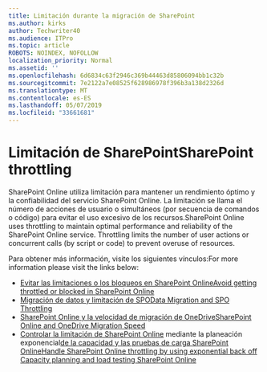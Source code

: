 ```yaml
---
title: Limitación durante la migración de SharePoint
ms.author: kirks
author: Techwriter40
ms.audience: ITPro
ms.topic: article
ROBOTS: NOINDEX, NOFOLLOW
localization_priority: Normal
ms.assetid: ''
ms.openlocfilehash: 6d6834c63f2946c369b44463d85806094bb1c32b
ms.sourcegitcommit: 7e2122a7e08525f628986978f396b3a138d2326d
ms.translationtype: MT
ms.contentlocale: es-ES
ms.lasthandoff: 05/07/2019
ms.locfileid: "33661681"
---
```

# <a name="sharepoint-throttling"></a><span data-ttu-id="9ab05-102">Limitación de SharePoint</span><span class="sxs-lookup"><span data-stu-id="9ab05-102">SharePoint throttling</span></span>

<span data-ttu-id="9ab05-p101">SharePoint Online utiliza limitación para mantener un rendimiento óptimo y la confiabilidad del servicio SharePoint Online. La limitación se llama el número de acciones de usuario o simultáneos (por secuencia de comandos o código) para evitar el uso excesivo de los recursos.</span><span class="sxs-lookup"><span data-stu-id="9ab05-p101">SharePoint Online uses throttling to maintain optimal performance and reliability of the SharePoint Online service. Throttling limits the number of user actions or concurrent calls (by script or code) to prevent overuse of resources.</span></span> 

<span data-ttu-id="9ab05-105">Para obtener más información, visite los siguientes vínculos:</span><span class="sxs-lookup"><span data-stu-id="9ab05-105">For more information please visit the links below:</span></span>

- [<span data-ttu-id="9ab05-106">Evitar las limitaciones o los bloqueos en SharePoint Online</span><span class="sxs-lookup"><span data-stu-id="9ab05-106">Avoid getting throttled or blocked in SharePoint Online</span></span>](https://docs.microsoft.com/en-us/sharepoint/dev/general-development/how-to-avoid-getting-throttled-or-blocked-in-sharepoint-online)
- [<span data-ttu-id="9ab05-107">Migración de datos y limitación de SPO</span><span class="sxs-lookup"><span data-stu-id="9ab05-107">Data Migration and SPO Throttling</span></span>](https://blogs.technet.microsoft.com/sposupport/2017/08/12/data-migration-and-spo-service-throttling/)
- [<span data-ttu-id="9ab05-108">SharePoint Online y la velocidad de migración de OneDrive</span><span class="sxs-lookup"><span data-stu-id="9ab05-108">SharePoint Online and OneDrive Migration Speed</span></span>](https://docs.microsoft.com/en-us/sharepointmigration/sharepoint-online-and-onedrive-migration-speed)
- <span data-ttu-id="9ab05-109">[Controlar la limitación de SharePoint Online](https://docs.microsoft.com/en-us/sharepoint/dev/solution-guidance/handle-sharepoint-online-throttling-by-using-exponential-back-off)
mediante la planeación exponencial[de la capacidad y las pruebas de carga SharePoint Online](https://support.office.com/en-us/article/Capacity-planning-and-load-testing-SharePoint-Online-c932bd9b-fb9a-47ab-a330-6979d03688c0)</span><span class="sxs-lookup"><span data-stu-id="9ab05-109">[Handle SharePoint Online throttling by using exponential back off](https://docs.microsoft.com/en-us/sharepoint/dev/solution-guidance/handle-sharepoint-online-throttling-by-using-exponential-back-off)
[Capacity planning and load testing SharePoint Online](https://support.office.com/en-us/article/Capacity-planning-and-load-testing-SharePoint-Online-c932bd9b-fb9a-47ab-a330-6979d03688c0)</span></span>